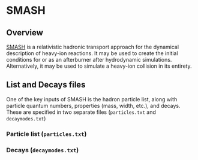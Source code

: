 # SMASH

## Overview

[SMASH](https://github.com/smash-transport/smash.git) is a relativistic hadronic transport approach for the dynamical description of heavy-ion reactions. It may be used to create the initial conditions for or as an afterburner after hydrodynamic simulations. Alternatively, it may be used to simulate a heavy-ion collision in its entirety.

## List and Decays files

One of the key inputs of SMASH is the hadron particle list, along with particle quantum numbers, properties (mass, width, etc.), and decays. These are specified in two separate files (`particles.txt` and `decaymodes.txt`)

### Particle list (`particles.txt`)

### Decays (`decaymodes.txt`)
